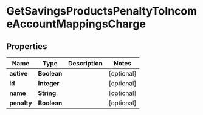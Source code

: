 

# GetSavingsProductsPenaltyToIncomeAccountMappingsCharge


## Properties

| Name | Type | Description | Notes |
|------------ | ------------- | ------------- | -------------|
|**active** | **Boolean** |  |  [optional] |
|**id** | **Integer** |  |  [optional] |
|**name** | **String** |  |  [optional] |
|**penalty** | **Boolean** |  |  [optional] |



